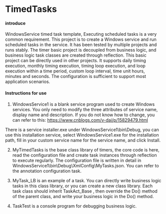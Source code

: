# TimedTasks

#### introduce
WindowsService timed task template,
Executing scheduled tasks is a very common requirement. This project is to create a Windows service and run scheduled tasks in the service. It has been tested by multiple projects and runs stably.
The timer basic project is decoupled from business logic, and business logic task classes are created through reflection. This basic project can be directly used in other projects.
It supports daily timing execution, monthly timing execution, timing loop execution, and loop execution within a time period, custom loop interval, time unit hours, minutes and seconds. The configuration is sufficient to support most application scenarios.


#### Instructions for use

1. WindowsService1 is a blank service program used to create Windows services. You only need to modify the three attributes of service name, display name and description. If you do not know how to change, you can refer to this: https://www.cnblogs.com/v-dai/p/15829479.html

There is a service installer.exe under WindowsService1\bin\Debug, you can use this installation service, select WindowsService1.exe for the installation path, fill in your custom service name for the service name, and click Install.

2. MyTimedTasks is the base class library of timers, the core code is here, read the configuration file and create task instances through reflection to execute regularly.
   The configuration file is written in detail in WindowsService1\bin\Debug\XmlConfig\MyTasks.json. You can refer to the annotation configuration task.

3. MyTask_LB is an example of a task. You can directly write business logic tasks in this class library, or you can create a new class library.
   Each task class should inherit TaskAct_Base , then override the Do() method of the parent class, and write your business logic in the Do() method.

4. TaskTest is a console program for debugging business logic.
